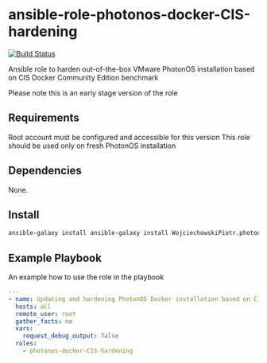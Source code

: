 # ansible-role-photonos-docker-CIS-hardening

[![Build Status](https://travis-ci.org/WojciechowskiPiotr/ansible-role-photonos-docker-CIS-hardening.svg?branch=master)](https://travis-ci.org/WojciechowskiPiotr/ansible-role-photonos-docker-CIS-hardening)


Ansible role to harden out-of-the-box VMware PhotonOS installation based on CIS Docker Community Edition benchmark

Please note this is an early stage version of the role 

## Requirements

Root account must be configured and accessible for this version
This role should be used only on fresh PhotonOS installation

## Dependencies

None.

Install
-------

```sh
ansible-galaxy install ansible-galaxy install WojciechowskiPiotr.photonos-docker-CIS-hardening
```

## Example Playbook

An example how to use the role in the playbook

```yaml
---
- name: Updating and hardening PhotonOS Docker installation based on CIS
  hosts: all
  remote_user: root
  gather_facts: no
  vars:
    request_debug_output: false
  roles:
    - photonos-docker-CIS-hardening
```


